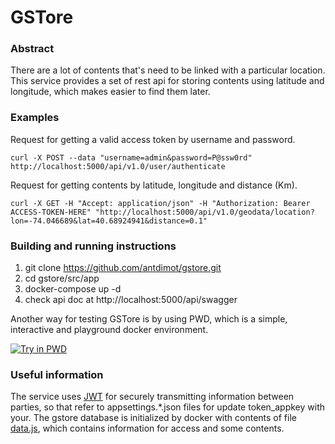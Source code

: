 # GSTore
### Abstract
There are a lot of contents that's need to be linked with a particular location. This service provides a set of rest api for storing contents using latitude and longitude, which makes easier to find them later.

### Examples
Request for getting a valid access token by username and password.

    curl -X POST --data "username=admin&password=P@ssw0rd" http://localhost:5000/api/v1.0/user/authenticate


Request for getting contents by latitude, longitude and distance (Km).

    curl -X GET -H "Accept: application/json" -H "Authorization: Bearer ACCESS-TOKEN-HERE" "http://localhost:5000/api/v1.0/geodata/location?lon=-74.046689&lat=40.68924941&distance=0.1"


### Building and running instructions
1. git clone https://github.com/antdimot/gstore.git
2. cd gstore/src/app
3. docker-compose up -d
4. check api doc at http://localhost:5000/api/swagger

Another way for testing GSTore is by using PWD, which is a simple, interactive and playground docker environment.

[![Try in PWD](https://raw.githubusercontent.com/play-with-docker/stacks/master/assets/images/button.png)](https://labs.play-with-docker.com/?stack=https://raw.githubusercontent.com/antdimot/gstore/master/stack.yml)


### Useful information
The service uses [JWT](https://en.wikipedia.org/wiki/JSON_Web_Token) for securely transmitting information between parties, so that refer to appsettings.*.json files for update token_appkey with your.
The gstore database is initialized by docker with contents of file [data.js](https://raw.githubusercontent.com/antdimot/gstore/master/src/app/db/data.js), which contains information for access and some contents.
